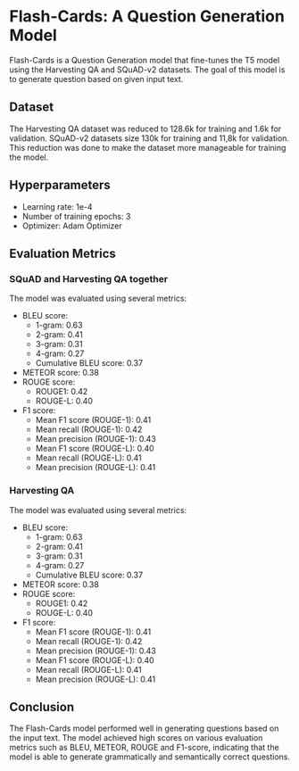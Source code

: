 # Flash-Cards: A Question Generation Model

Flash-Cards is a Question Generation model that fine-tunes the T5 model using the Harvesting QA and SQuAD-v2 datasets. The goal of this model is to generate question based on given input text.

## Dataset
The Harvesting QA dataset was reduced to 128.6k for training and 1.6k for validation. SQuAD-v2 datasets size 130k for training and 11,8k for validation. This reduction was done to make the dataset more manageable for training the model.

## Hyperparameters
- Learning rate: 1e-4
- Number of training epochs: 3
- Optimizer: Adam Optimizer

## Evaluation Metrics
### SQuAD and Harvesting QA together
The model was evaluated using several metrics:

- BLEU score:
    - 1-gram: 0.63
    - 2-gram: 0.41
    - 3-gram: 0.31
    - 4-gram: 0.27
    - Cumulative BLEU score: 0.37
- METEOR score: 0.38
- ROUGE score:
    - ROUGE1: 0.42
    - ROUGE-L: 0.40
- F1 score:
    - Mean F1 score (ROUGE-1): 0.41
    - Mean recall (ROUGE-1): 0.42
    - Mean precision (ROUGE-1): 0.43
    - Mean F1 score (ROUGE-L): 0.40
    - Mean recall (ROUGE-L): 0.41
    - Mean precision (ROUGE-L): 0.41

### Harvesting QA
The model was evaluated using several metrics:

- BLEU score:
    - 1-gram: 0.63
    - 2-gram: 0.41
    - 3-gram: 0.31
    - 4-gram: 0.27
    - Cumulative BLEU score: 0.37
- METEOR score: 0.38
- ROUGE score:
    - ROUGE1: 0.42
    - ROUGE-L: 0.40
- F1 score:
    - Mean F1 score (ROUGE-1): 0.41
    - Mean recall (ROUGE-1): 0.42
    - Mean precision (ROUGE-1): 0.43
    - Mean F1 score (ROUGE-L): 0.40
    - Mean recall (ROUGE-L): 0.41
    - Mean precision (ROUGE-L): 0.41

## Conclusion

The Flash-Cards model performed well in generating questions based on the input text. The model achieved high scores on various evaluation metrics such as BLEU, METEOR, ROUGE and F1-score, indicating that the model is able to generate grammatically and semantically correct questions.
